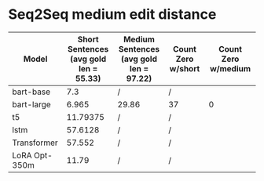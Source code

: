 # Seq2Seq medium edit distance

| Model               | Short Sentences <br> (avg gold len = 55.33)  | Medium Sentences <br> (avg gold len = 97.22) | Count Zero w/short   | Count Zero w/medium
|---------------------|----------------------------------------------|----------------------------------------------|----------------------|--------------------
| bart-base           | 7.3                                          | /                                            | /                    |
| bart-large          | 6.965                                        | 29.86                                        | 37                   | 0
| t5                  | 11.79375                                     | /                                            | /                    |
| lstm                | 57.6128                                      | /                                            | /                    |
| Transformer         | 57.552                                       | /                                            | /                    |
| LoRA Opt-350m       | 11.79                                        | /                                            | /                    |



